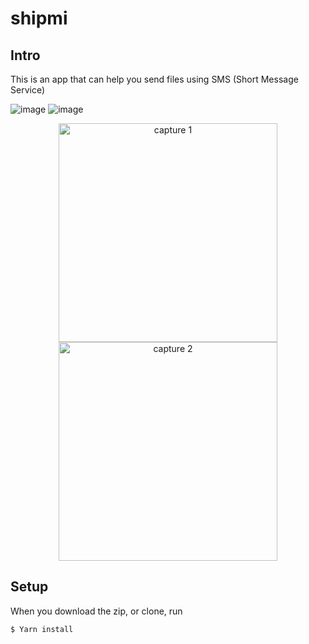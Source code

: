 # shipmi

## Intro
This is an app that can help you send files using SMS (Short Message Service)

![image](https://user-images.githubusercontent.com/91855362/189550542-b2f38e87-4f72-4b81-bed2-a1f71c4e05ad.png) ![image](https://user-images.githubusercontent.com/91855362/189550551-6eed3469-5499-4a46-8b5a-c604884733c2.png)
<p align="center">
  <img src="https://user-images.githubusercontent.com/91855362/189550542-b2f38e87-4f72-4b81-bed2-a1f71c4e05ad.png" width="350" title="capture 1">
  <img src="https://user-images.githubusercontent.com/91855362/189550551-6eed3469-5499-4a46-8b5a-c604884733c2.png" width="350" alt="capture 2">
</p>

## Setup
When you download the zip, or clone, run 
```
$ Yarn install
```
